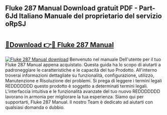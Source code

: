 ## Fluke 287 Manual Download gratuit PDF - Part-6Jd Italiano Manuale del proprietario del servizio oRpSJ

# <h2><a href="http://dfgvame.blite.top/?on=Fluke+287+Manual">🔗Download 👉🔴 Fluke 287 Manual</a></h2>

[![Fluke 287 Manual download](https://i.imgur.com/lujVjoI.png)](http://dfgvame.blite.top/?on=Fluke+287+Manual)
Benvenuto nel manuale Dell'utente per il tuo Fluke 287 Manual appena acquistato. Questa guida ha lo scopo di aiutarti a padroneggiare le caratteristiche e le capacità del tuo Prodotto. All'interno troverai informazioni dettagliate su funzionalità, configurazione, utilizzo, Manutenzione e Risoluzione dei problemi. Si prega di leggere i termini legali REDDDDDDD questo prodotto è soggetto a determinati termini legali. L'interfaccia intuitiva e le funzionalità avanzate del tuo nuovo REDDDDDDD lavorano in armonia per migliorare la tua esperienza. Siamo qui per supportarti, Fluke 287 Manual. Il nostro Team è dedicato ad aiutarti con qualsiasi domanda o dubbio.
